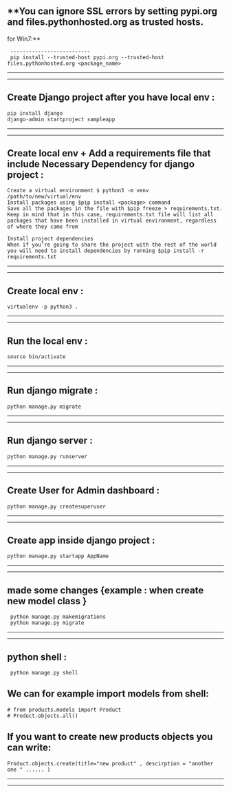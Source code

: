 


 ## **You can ignore SSL errors by setting pypi.org and files.pythonhosted.org as trusted hosts. 
 for Win7:**
``` 
 --------------------------
 pip install --trusted-host pypi.org --trusted-host files.pythonhosted.org <package_name>
```
--------------------------
--------------------------
 
## **Create Django project after you have local env :**
```
pip install django
django-admin startproject sampleapp
```
 
--------------------------
--------------------------
  
## **Create local env + Add a requirements file that include Necessary Dependency for django project  :**
```
Create a virtual environment $ python3 -m venv /path/to/new/virtual/env
Install packages using $pip install <package> command
Save all the packages in the file with $pip freeze > requirements.txt. Keep in mind that in this case, requirements.txt file will list all packages that have been installed in virtual environment, regardless of where they came from

Install project dependencies
When if you’re going to share the project with the rest of the world you will need to install dependencies by running $pip install -r requirements.txt
```
--------------------------
--------------------------
 
## **Create local env :**
```
virtualenv -p python3 .
```
--------------------------
--------------------------

## **Run the local env :**

```
source bin/activate
```
--------------------------
--------------------------
## **Run django migrate :**

```
python manage.py migrate
```
--------------------------
--------------------------
## **Run django server :**
```
python manage.py runserver
```
--------------------------
--------------------------
## **Create User for Admin dashboard :**
```
python manage.py createsuperuser
```
--------------------------
--------------------------
## **Create app inside django project :**
```
python manage.py startapp AppName
```
--------------------------
--------------------------
## **made some changes {example : when create new model class }**
```
 python manage.py makemigrations
 python manage.py migrate 
```
--------------------------
--------------------------
## **python shell :**
```
 python manage.py shell
```
## **We can for example import models from shell:**
```
# from products.models import Product
# Product.objects.all()
```
## **If you want to create new products objects you can write:**
```
Product.objects.create(title="new product" , descirption = "another one " ...... )
```
--------------------------
--------------------------
